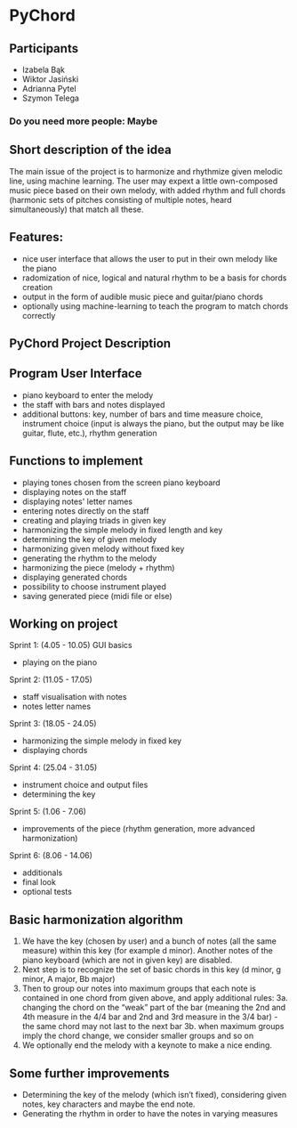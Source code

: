 # PyChord
## Participants 
 - Izabela Bąk
 - Wiktor Jasiński
 - Adrianna Pytel
 - Szymon Telega
### Do you need more people: Maybe
## Short description of the idea
The main issue of the project is to harmonize and rhythmize given melodic line, using machine learning. The user may expext a little own-composed music piece based on their own melody, with added rhythm and full chords (harmonic sets of pitches consisting of multiple notes, heard simultaneously) that match all these.

## Features:
- nice user interface that allows the user to put in their own melody like the piano 
- radomization of nice, logical and natural rhythm to be a basis for chords creation
- output in the form of audible music piece and guitar/piano chords
- optionally using machine-learning to teach the program to match chords correctly


## PyChord Project Description

## Program User Interface

- piano keyboard to enter the melody 
- the staff with bars and notes displayed
- additional buttons: key, number of bars and time measure choice, instrument choice (input is always the piano, but the output may be like guitar, flute, etc.), rhythm generation

## Functions to implement

-  playing tones chosen from the screen piano keyboard
-  displaying notes on the staff
-  displaying notes' letter names
-  entering notes directly on the staff
-  creating and playing triads in given key
-  harmonizing the simple melody in fixed length and key
-  determining the key of given melody
-  harmonizing given melody without fixed key
-  generating the rhythm to the melody
-  harmonizing the piece (melody + rhythm)
-  displaying generated chords 
-  possibility to choose instrument played
-  saving generated piece (midi file or else)

## Working on project

Sprint 1: (4.05 - 10.05)
GUI basics
- playing on the piano

Sprint 2: (11.05 - 17.05)
- staff visualisation with notes
- notes letter names

Sprint 3: (18.05 - 24.05)
- harmonizing the simple melody in fixed key
- displaying chords

Sprint 4: (25.04 - 31.05)
- instrument choice and output files
- determining the key

Sprint 5: (1.06 - 7.06)
- improvements of the piece (rhythm generation, more advanced harmonization)

Sprint 6: (8.06 - 14.06)
- additionals 
- final look
- optional tests


## Basic harmonization algorithm
1. We have the key (chosen by user) and a bunch of notes (all the same measure) within this key (for example d minor). Another notes of the piano keyboard (which are not in given key) are disabled.
2. Next step is to recognize the set of basic chords in this key (d minor, g minor, A major, Bb major)
3. Then to group our notes into maximum groups that each note is contained in one chord from given above, and apply additional rules:
3a. changing the chord on the “weak” part of the bar (meaning the 2nd and 4th measure in the 4/4 bar and 2nd and 3rd measure in the 3/4 bar) - the same chord may not last to the next bar
3b. when maximum groups imply the chord change, we consider smaller groups and so on
4. We optionally end the melody with a keynote to make a nice ending.



## Some further improvements
- Determining the key of the melody (which isn’t fixed), considering given notes, key characters and maybe the end note.
- Generating the rhythm in order to have the notes in varying measures 





